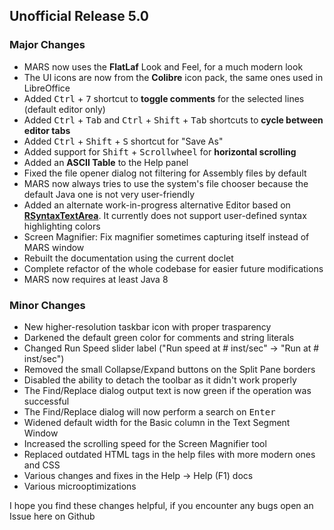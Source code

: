 ## Unofficial Release 5.0

### Major Changes
* MARS now uses the **FlatLaf** Look and Feel, for a much modern look
* The UI icons are now from the **Colibre** icon pack, the same ones used in LibreOffice
* Added <kbd>Ctrl</kbd> + <kbd>7</kbd> shortcut to **toggle comments** for the selected lines (default editor only)
* Added <kbd>Ctrl</kbd> + <kbd>Tab</kbd> and <kbd>Ctrl</kbd> + <kbd>Shift</kbd> + <kbd>Tab</kbd> shortcuts to **cycle between editor tabs**
* Added <kbd>Ctrl</kbd> + <kbd>Shift</kbd> + <kbd>S</kbd> shortcut for "Save As"
* Added support for <kbd>Shift</kbd> + <kbd>Scrollwheel</kbd> for **horizontal scrolling**
* Added an **ASCII Table** to the Help panel
* Fixed the file opener dialog not filtering for Assembly files by default
* MARS now always tries to use the system's file chooser because the default Java one is not very user-friendly
* Added an alternate work-in-progress alternative Editor based on **[RSyntaxTextArea](https://github.com/bobbylight/RSyntaxTextArea)**. It currently does not support user-defined syntax highlighting colors
* Screen Magnifier: Fix magnifier sometimes capturing itself instead of MARS window
* Rebuilt the documentation using the current doclet
* Complete refactor of the whole codebase for easier future modifications
* MARS now requires at least Java 8
### Minor Changes
* New higher-resolution taskbar icon with proper trasparency
* Darkened the default green color for comments and string literals
* Changed Run Speed slider label ("Run speed at # inst/sec" -> "Run at # inst/sec")
* Removed the small Collapse/Expand buttons on the Split Pane borders
* Disabled the ability to detach the toolbar as it didn't work properly
* The Find/Replace dialog output text is now green if the operation was successful
* The Find/Replace dialog will now perform a search on <kbd>Enter</kbd>
* Widened default width for the Basic column in the Text Segment Window
* Increased the scrolling speed for the Screen Magnifier tool
* Replaced outdated HTML tags in the help files with more modern ones and CSS
* Various changes and fixes in the Help -> Help (F1) docs
* Various microoptimizations

I hope you find these changes helpful, if you encounter any bugs open an Issue here on Github
